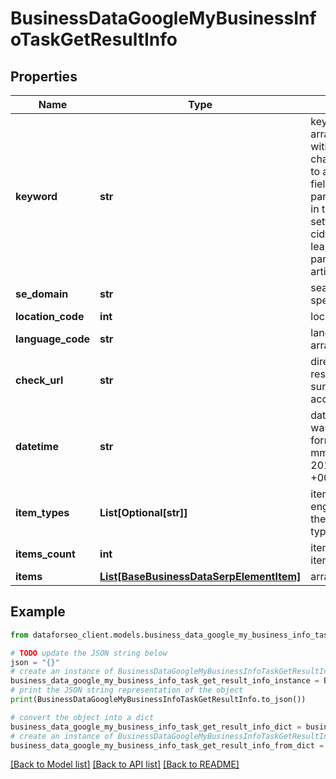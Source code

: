 # BusinessDataGoogleMyBusinessInfoTaskGetResultInfo


## Properties

Name | Type | Description | Notes
------------ | ------------- | ------------- | -------------
**keyword** | **str** | keyword received in a POST array keyword is returned with decoded %## (plus character ‘+’ will be decoded to a space character) this field will contain the cid parameter if you specified it in the keyword field when setting a task; example: cid:2946633002421908862 learn more about the parameter in this help center article | [optional] 
**se_domain** | **str** | search engine domain as specified in a POST array | [optional] 
**location_code** | **int** | location code in a POST array | [optional] 
**language_code** | **str** | language code in a POST array | [optional] 
**check_url** | **str** | direct URL to search engine results you can use it to make sure that we provided accurate results | [optional] 
**datetime** | **str** | date and time when the result was received in the UTC format: “yyyy-mm-dd hh-mm-ss +00:00” example: 2019-11-15 12:57:46 +00:00 | [optional] 
**item_types** | **List[Optional[str]]** | item types types of search engine results encountered in the items array; possible item types: google_business_info | [optional] 
**items_count** | **int** | item types the number of items in the items array | [optional] 
**items** | [**List[BaseBusinessDataSerpElementItem]**](BaseBusinessDataSerpElementItem.md) | array of directory items | [optional] 

## Example

```python
from dataforseo_client.models.business_data_google_my_business_info_task_get_result_info import BusinessDataGoogleMyBusinessInfoTaskGetResultInfo

# TODO update the JSON string below
json = "{}"
# create an instance of BusinessDataGoogleMyBusinessInfoTaskGetResultInfo from a JSON string
business_data_google_my_business_info_task_get_result_info_instance = BusinessDataGoogleMyBusinessInfoTaskGetResultInfo.from_json(json)
# print the JSON string representation of the object
print(BusinessDataGoogleMyBusinessInfoTaskGetResultInfo.to_json())

# convert the object into a dict
business_data_google_my_business_info_task_get_result_info_dict = business_data_google_my_business_info_task_get_result_info_instance.to_dict()
# create an instance of BusinessDataGoogleMyBusinessInfoTaskGetResultInfo from a dict
business_data_google_my_business_info_task_get_result_info_from_dict = BusinessDataGoogleMyBusinessInfoTaskGetResultInfo.from_dict(business_data_google_my_business_info_task_get_result_info_dict)
```
[[Back to Model list]](../README.md#documentation-for-models) [[Back to API list]](../README.md#documentation-for-api-endpoints) [[Back to README]](../README.md)


